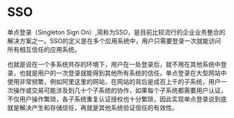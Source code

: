 # SSO

单点登录（Singleton Sign On）,简称为SSO，是目前比较流行的企业业务整合的解决方案之一。SSO的定义是在多个应用系统中，用户只需要登录一次就能访问所有相互信任的应用系统。

也就是说在一个多系统共存的环境下，用户在一处登录后，就不用在其他系统中登录，也就是用户的一次登录就能得到其他所有系统的信任。单点登录在大型网站中使用非常频繁，例如阿里这里的网站，在网站的背后是成百上千的子系统，用户一次操作或交易可能涉及到几十个子系统的协作，如果每个子系统都需要用户认证，不仅用户操作繁琐，各子系统重复认证授权也十分繁琐，因此实现单点登录说到底就是解决产生和存储信任，再就是其他系统验证信任的有效性。

